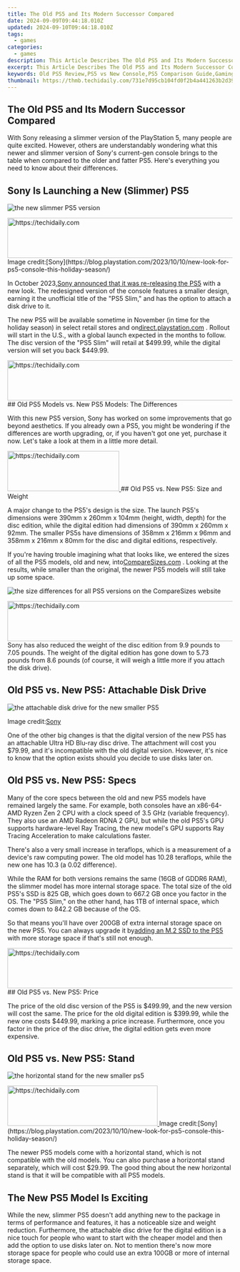 ```yaml
---
title: The Old PS5 and Its Modern Successor Compared
date: 2024-09-09T09:44:18.010Z
updated: 2024-09-10T09:44:18.010Z
tags:
  - games
categories:
  - games
description: This Article Describes The Old PS5 and Its Modern Successor Compared
excerpt: This Article Describes The Old PS5 and Its Modern Successor Compared
keywords: Old PS5 Review,PS5 vs New Console,PS5 Comparison Guide,Gaming,Next-Gen PS5 Analysis,PS5 Evolution Insight,Traditional PS5 Modern Successor
thumbnail: https://thmb.techidaily.com/731e7d95cb104fd0f2b4a441263b2d39fb916acbe1dcf99883081e6f54b5961f.jpg
---
```


## The Old PS5 and Its Modern Successor Compared

 With Sony releasing a slimmer version of the PlayStation 5, many people are quite excited. However, others are understandably wondering what this newer and slimmer version of Sony's current-gen console brings to the table when compared to the older and fatter PS5\. Here's everything you need to know about their differences.

## Sony Is Launching a New (Slimmer) PS5

![the new slimmer PS5 version](https://static1.makeuseofimages.com/wordpress/wp-content/uploads/2023/10/new-slim-version-of-the-ps5.jpg)

<!-- affiliate ads begin -->
<a href="https://bluettiit.sjv.io/c/5597632/2114267/17093" target="_top" id="2114267">
  <img src="//a.impactradius-go.com/display-ad/17093-2114267" border="0" alt="https://techidaily.com" width="728" height="90"/>
</a>
<img height="0" width="0" src="https://bluettiit.sjv.io/i/5597632/2114267/17093" style="position:absolute;visibility:hidden;" border="0" />
<!-- affiliate ads end -->
 Image credit:[Sony](https://blog.playstation.com/2023/10/10/new-look-for-ps5-console-this-holiday-season/)

 In October 2023,[Sony announced that it was re-releasing the PS5](https://www.makeuseof.com/new-ps5-slim-what-you-need-to-know/) with a new look. The redesigned version of the console features a smaller design, earning it the unofficial title of the "PS5 Slim," and has the option to attach a disk drive to it.

 The new PS5 will be available sometime in November (in time for the holiday season) in select retail stores and on[direct.playstation.com](https://direct.playstation.com/) . Rollout will start in the U.S., with a global launch expected in the months to follow. The disc version of the "PS5 Slim" will retail at $499.99, while the digital version will set you back $449.99.

<!-- affiliate ads begin -->
<a href="https://unicoeye.pxf.io/c/5597632/2134233/18498" target="_top" id="2134233">
  <img src="//a.impactradius-go.com/display-ad/18498-2134233" border="0" alt="https://techidaily.com" width="728" height="90"/>
</a>
<img height="0" width="0" src="https://unicoeye.pxf.io/i/5597632/2134233/18498" style="position:absolute;visibility:hidden;" border="0" />
<!-- affiliate ads end -->
## Old PS5 Models vs. New PS5 Models: The Differences

 With this new PS5 version, Sony has worked on some improvements that go beyond aesthetics. If you already own a PS5, you might be wondering if the differences are worth upgrading, or, if you haven't got one yet, purchase it now. Let's take a look at them in a little more detail.

<!-- affiliate ads begin -->
<a href="https://aligracehair.sjv.io/c/5597632/2135354/19272" target="_top" id="2135354">
  <img src="//a.impactradius-go.com/display-ad/19272-2135354" border="0" alt="https://techidaily.com" width="250" height="90"/>
</a>
<img height="0" width="0" src="https://aligracehair.sjv.io/i/5597632/2135354/19272" style="position:absolute;visibility:hidden;" border="0" />
<!-- affiliate ads end -->
## Old PS5 vs. New PS5: Size and Weight

 A major change to the PS5's design is the size. The launch PS5's dimensions were 390mm x 260mm x 104mm (height, width, depth) for the disc edition, while the digital edition had dimensions of 390mm x 260mm x 92mm. The smaller PS5s have dimensions of 358mm x 216mm x 96mm and 358mm x 216mm x 80mm for the disc and digital editions, respectively.

 If you're having trouble imagining what that looks like, we entered the sizes of all the PS5 models, old and new, into[CompareSizes.com](https://comparesizes.com/comparison/Old-PS5-Disc-Edition-vs-Old-PS5-Digital-Edition-vs-New-PS5-Disc-Edition/1697380758700) . Looking at the results, while smaller than the original, the newer PS5 models will still take up some space.

![the size differences for all PS5 versions on the CompareSizes website](https://static1.makeuseofimages.com/wordpress/wp-content/uploads/2023/10/the-size-differences-for-all-ps5-versions-on-comparesizes-website.jpg)

<!-- affiliate ads begin -->
<a href="https://25home.pxf.io/c/5597632/2123481/16836" target="_top" id="2123481">
  <img src="//a.impactradius-go.com/display-ad/16836-2123481" border="0" alt="https://techidaily.com" width="720" height="90"/>
</a>
<img height="0" width="0" src="https://25home.pxf.io/i/5597632/2123481/16836" style="position:absolute;visibility:hidden;" border="0" />
<!-- affiliate ads end -->
 Sony has also reduced the weight of the disc edition from 9.9 pounds to 7.05 pounds. The weight of the digital edition has gone down to 5.73 pounds from 8.6 pounds (of course, it will weigh a little more if you attach the disk drive).

## Old PS5 vs. New PS5: Attachable Disk Drive

![the attachable disk drive for the new smaller PS5](https://static1.makeuseofimages.com/wordpress/wp-content/uploads/2023/10/detachable-disk-drive-for-the-new-smaller-ps5.jpg)

 Image credit:[Sony](https://blog.playstation.com/2023/10/10/new-look-for-ps5-console-this-holiday-season/)

 One of the other big changes is that the digital version of the new PS5 has an attachable Ultra HD Blu-ray disc drive. The attachment will cost you $79.99, and it's incompatible with the old digital version. However, it's nice to know that the option exists should you decide to use disks later on​​​​.

## Old PS5 vs. New PS5: Specs

 Many of the core specs between the old and new PS5 models have remained largely the same. For example, both consoles have an x86-64-AMD Ryzen Zen 2 CPU with a clock speed of 3.5 GHz (variable frequency). They also use an AMD Radeon RDNA 2 GPU, but while the old PS5's GPU supports hardware-level Ray Tracing, the new model's GPU supports Ray Tracing Acceleration to make calculations faster.

 There's also a very small increase in teraflops, which is a measurement of a device's raw computing power. The old model has 10.28 teraflops, while the new one has 10.3 (a 0.02 difference).

 While the RAM for both versions remains the same (16GB of GDDR6 RAM), the slimmer model has more internal storage space. The total size of the old PS5's SSD is 825 GB, which goes down to 667.2 GB once you factor in the OS. The "PS5 Slim," on the other hand, has 1TB of internal space, which comes down to 842.2 GB because of the OS.

 So that means you'll have over 200GB of extra internal storage space on the new PS5\. You can always upgrade it by[adding an M.2 SSD to the PS5](https://www.makeuseof.com/how-to-add-m2-ssd-ps5-guide/) with more storage space if that's still not enough.

<!-- affiliate ads begin -->
<a href="https://ephamedtechinc.pxf.io/c/5597632/2136625/26400" target="_top" id="2136625">
  <img src="//a.impactradius-go.com/display-ad/26400-2136625" border="0" alt="https://techidaily.com" width="728" height="90"/>
</a>
<img height="0" width="0" src="https://ephamedtechinc.pxf.io/i/5597632/2136625/26400" style="position:absolute;visibility:hidden;" border="0" />
<!-- affiliate ads end -->
## Old PS5 vs. New PS5: Price

 The price of the old disc version of the PS5 is $499.99, and the new version will cost the same. The price for the old digital edition is $399.99, while the new one costs $449.99, marking a price increase. Furthermore, once you factor in the price of the disc drive, the digital edition gets even more expensive.

## Old PS5 vs. New PS5: Stand

![the horizontal stand for the new smaller ps5](https://static1.makeuseofimages.com/wordpress/wp-content/uploads/2023/10/horizontal-stand-for-the-new-ps5.jpg)

<!-- affiliate ads begin -->
<a href="https://aligracehair.sjv.io/c/5597632/2135358/19272" target="_top" id="2135358">
  <img src="//a.impactradius-go.com/display-ad/19272-2135358" border="0" alt="https://techidaily.com" width="336" height="90"/>
</a>
<img height="0" width="0" src="https://aligracehair.sjv.io/i/5597632/2135358/19272" style="position:absolute;visibility:hidden;" border="0" />
<!-- affiliate ads end -->
 Image credit:[Sony](https://blog.playstation.com/2023/10/10/new-look-for-ps5-console-this-holiday-season/)

 The newer PS5 models come with a horizontal stand, which is not compatible with the old models. You can also purchase a horizontal stand separately, which will cost $29.99\. The good thing about the new horizontal stand is that it will be compatible with all PS5 models.

## The New PS5 Model Is Exciting

 While the new, slimmer PS5 doesn't add anything new to the package in terms of performance and features, it has a noticeable size and weight reduction. Furthermore, the attachable disc drive for the digital edition is a nice touch for people who want to start with the cheaper model and then add the option to use disks later on. Not to mention there's now more storage space for people who could use an extra 100GB or more of internal storage space.


<ins class="adsbygoogle"
     style="display:block"
     data-ad-format="autorelaxed"
     data-ad-client="ca-pub-7571918770474297"
     data-ad-slot="1223367746"></ins>



<ins class="adsbygoogle"
     style="display:block"
     data-ad-client="ca-pub-7571918770474297"
     data-ad-slot="8358498916"
     data-ad-format="auto"
     data-full-width-responsive="true"></ins>



